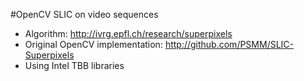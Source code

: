 #OpenCV SLIC on video sequences
- Algorithm: http://ivrg.epfl.ch/research/superpixels  
- Original OpenCV implementation: http://github.com/PSMM/SLIC-Superpixels
- Using Intel TBB libraries
